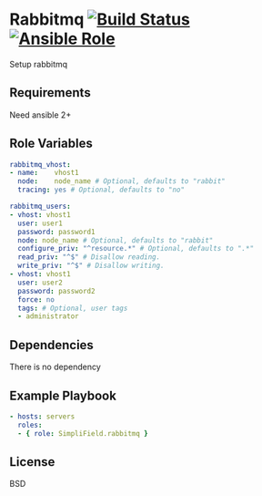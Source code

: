 Rabbitmq [![Build Status](https://travis-ci.org/SimpliField/ansible-rabbitmq.svg?branch=master)](https://travis-ci.org/SimpliField/ansible-rabbitmq) [![Ansible Role](https://img.shields.io/ansible/role/10049.svg?maxAge=2592000)](https://galaxy.ansible.com/SimpliField/rabbitmq/)
=========

Setup rabbitmq

Requirements
------------

Need ansible 2+

Role Variables
--------------

```yaml
rabbitmq_vhost:
- name:    vhost1
  node:    node_name # Optional, defaults to "rabbit"
  tracing: yes # Optional, defaults to "no"

rabbitmq_users:
- vhost: vhost1
  user: user1
  password: password1
  node: node_name # Optional, defaults to "rabbit"
  configure_priv: "^resource.*" # Optional, defaults to ".*"
  read_priv: "^$" # Disallow reading.
  write_priv: "^$" # Disallow writing.
- vhost: vhost1
  user: user2
  password: password2
  force: no
  tags: # Optional, user tags
  - administrator
```

Dependencies
------------

There is no dependency

Example Playbook
----------------

```yaml
- hosts: servers
  roles:
  - { role: SimpliField.rabbitmq }
```

License
-------

BSD
